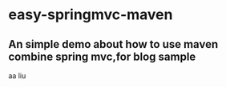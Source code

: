 # easy-springmvc-maven
## An simple demo about how to use maven combine spring mvc,for blog sample
aa
liu

